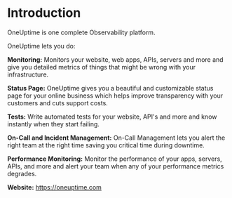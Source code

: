 # Introduction

OneUptime is one complete Observability platform.

OneUptime lets you do:

**Monitoring:** Monitors your website, web apps, APIs, servers and more and give you detailed metrics of things that might be wrong with your infrastructure.

**Status Page:** OneUptime gives you a beautiful and customizable status page for your online business which helps improve transparency with your customers and cuts support costs.

**Tests:** Write automated tests for your website, API's and more and know instantly when they start failing.

**On-Call and Incident Management:** On-Call Management lets you alert the right team at the right time saving you critical time during downtime.

**Performance Monitoring:** Monitor the performance of your apps, servers, APIs, and more and alert your team when any of your performance metrics degrades.

**Website:** https://oneuptime.com
